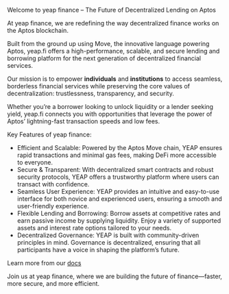 
Welcome to yeap finance – The Future of Decentralized Lending on Aptos

At yeap finance, we are redefining the way decentralized finance works on the Aptos blockchain.

Built from the ground up using Move, the innovative language powering Aptos, yeap.fi offers a high-performance, scalable, and secure lending and borrowing platform for the next generation of decentralized financial services.

Our mission is to empower __individuals__ and __institutions__ to access seamless, borderless financial services while preserving the core values of decentralization: trustlessness, transparency, and security.

Whether you’re a borrower looking to unlock liquidity or a lender seeking yield, yeap.fi connects you with opportunities that leverage the power of Aptos’ lightning-fast transaction speeds and low fees.

Key Features of yeap finance:
- Efficient and Scalable: Powered by the Aptos Move chain, YEAP ensures rapid transactions and minimal gas fees, making DeFi more accessible to everyone.
- Secure & Transparent: With decentralized smart contracts and robust security protocols, YEAP offers a trustworthy platform where users can transact with confidence.
- Seamless User Experience: YEAP provides an intuitive and easy-to-use interface for both novice and experienced users, ensuring a smooth and user-friendly experience.
- Flexible Lending and Borrowing: Borrow assets at competitive rates and earn passive income by supplying liquidity. Enjoy a variety of supported assets and interest rate options tailored to your needs.
- Decentralized Governance: YEAP is built with community-driven principles in mind. Governance is decentralized, ensuring that all participants have a voice in shaping the platform’s future.

Learn more from our [docs](https://github.com/yeap-fi/docs)

Join us at yeap finance, where we are building the future of finance—faster, more secure, and more efficient.
